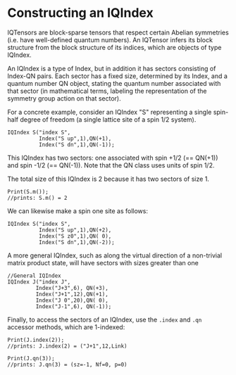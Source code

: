 # Constructing an IQIndex

IQTensors are block-sparse tensors that respect certain Abelian symmetries (i.e. have well-defined quantum numbers).
An IQTensor infers its block structure from the block structure of its indices, which are objects of type IQIndex.

An IQIndex is a type of Index, but in addition it has 
sectors consisting of Index-QN pairs. Each sector has a fixed size, determined by its Index, and a quantum number
QN object, stating the quantum number associated with that sector (in mathematical terms, labeling the 
representation of the symmetry group action on that sector).

For a concrete example, consider an IQIndex "S" representing a single spin-half degree
of freedom (a single lattice site of a spin 1/2 system).


    IQIndex S("index S",
              Index("S up",1),QN(+1),
              Index("S dn",1),QN(-1));

This IQIndex has two sectors: one associated with spin +1/2 (== QN(+1)) and spin -1/2 (== QN(-1)).
Note that the QN class uses units of spin 1/2.

The total size of this IQIndex is 2 because it has two sectors of size 1.

    Print(S.m());
    //prints: S.m() = 2

We can likewise make a spin one site as follows:

    IQIndex S("index S",
              Index("S up",1),QN(+2),
              Index("S z0",1),QN( 0),
              Index("S dn",1),QN(-2));

A more general IQIndex, such as along the virtual direction of a non-trivial matrix product state,
will have sectors with sizes greater than one

    //General IQIndex
    IQIndex J("index J",
             Index("J+3",6), QN(+3),
             Index("J+1",12),QN(+1),
             Index("J 0",20),QN( 0),
             Index("J-1",6), QN(-1));

Finally, to access the sectors of an IQIndex, use the `.index` and `.qn` accessor methods, which are 1-indexed:

    Print(J.index(2));
    //prints: J.index(2) = ("J+1",12,Link)

    Print(J.qn(3));
    //prints: J.qn(3) = (sz=-1, Nf=0, p=0)

